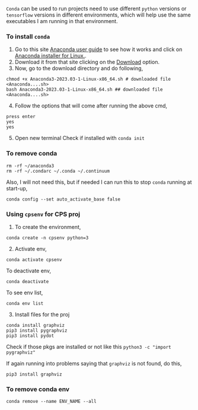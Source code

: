`Conda` can be used to run projects need to use different `python` versions or `tensorflow` versions in different environments, which will help use the same executables I am running in that environment.

### To install `conda`
1. Go to this site [Anaconda user guide](https://docs.conda.io/projects/conda/en/stable/user-guide/install/linux.html) to see how it works and click on [Anaconda installer for Linux.](https://www.anaconda.com/download/).
2. Download it from that site clicking on the [Download](https://repo.anaconda.com/archive/Anaconda3-2023.03-1-Linux-x86_64.sh) option.
3. Now, go to the download directory and do following,
```
chmod +x Anaconda3-2023.03-1-Linux-x86_64.sh # downloaded file <Anaconda....sh>
bash Anaconda3-2023.03-1-Linux-x86_64.sh ## downloaded file <Anaconda....sh>
```
4. Follow the options that will come after running the above cmd,
```
press enter
yes
yes
```
5. Open new terminal
Check if installed with `conda init`

### To remove conda
```
rm -rf ~/anaconda3
rm -rf ~/.condarc ~/.conda ~/.continuum
```
Also, I will not need this, but if needed I can run this to stop `conda` running at start-up,
```
conda config --set auto_activate_base false
```

### Using `cpsenv` for CPS proj
1. To create the environment,
```
conda create -n cpsenv python=3
```
2. Activate env,
```
conda activate cpsenv
```
To deactivate env,
```
conda deactivate
```
To see env list,
```
conda env list
```
3. Install files for the proj
```
conda install graphviz
pip3 install pygraphviz
pip3 install pydot
```
Check if those pkgs are installed or not like this `python3 -c "import pygraphviz"`

If again running into problems saying that `graphviz` is not found, do this,
```
pip3 install graphviz
```

### To remove conda env
```
conda remove --name ENV_NAME --all
```

